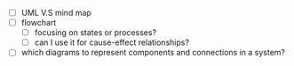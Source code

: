 

- [ ] UML V.S mind map
- [ ] flowchart
  - [ ] focusing on states or processes?
  - [ ] can I use it for cause-effect relationships?
- [ ] which diagrams to represent components and connections in a system? 
<!--stackedit_data:
eyJoaXN0b3J5IjpbMTcxODc2NjU5MywtOTUxMDM2ODM1XX0=
-->